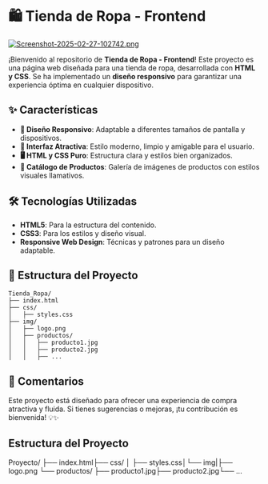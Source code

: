 # 🛍️ Tienda de Ropa - Frontend

[![Screenshot-2025-02-27-102742.png](https://i.postimg.cc/gk7p9hMQ/Screenshot-2025-02-27-102742.png)](https://postimg.cc/LnjwLJF3)

¡Bienvenido al repositorio de **Tienda de Ropa - Frontend**! Este proyecto es una página web diseñada para una tienda de ropa, desarrollada con **HTML y CSS**. Se ha implementado un **diseño responsivo** para garantizar una experiencia óptima en cualquier dispositivo.

## ✨ Características
- **📱 Diseño Responsivo**: Adaptable a diferentes tamaños de pantalla y dispositivos.
- **🎨 Interfaz Atractiva**: Estilo moderno, limpio y amigable para el usuario.
- **🖥️ HTML y CSS Puro**: Estructura clara y estilos bien organizados.
- **🛒 Catálogo de Productos**: Galería de imágenes de productos con estilos visuales llamativos.

## 🛠️ Tecnologías Utilizadas
- **HTML5**: Para la estructura del contenido.
- **CSS3**: Para los estilos y diseño visual.
- **Responsive Web Design**: Técnicas y patrones para un diseño adaptable.

## 📂 Estructura del Proyecto
```
Tienda_Ropa/
├── index.html
├── css/
│   ├── styles.css
├── img/
│   ├── logo.png
│   ├── productos/
│   │   ├── producto1.jpg
│   │   ├── producto2.jpg
│   │   ├── ...
```

## 🚀 Comentarios
Este proyecto está diseñado para ofrecer una experiencia de compra atractiva y fluida. Si tienes sugerencias o mejoras, ¡tu contribución es bienvenida! 💡✨


## Estructura del Proyecto
Proyecto/ ├── index.html├── css/ │ ├── styles.css│└── img|├── logo.png
└── productos/ ├── producto1.jpg├── producto2.jpg└── ...




